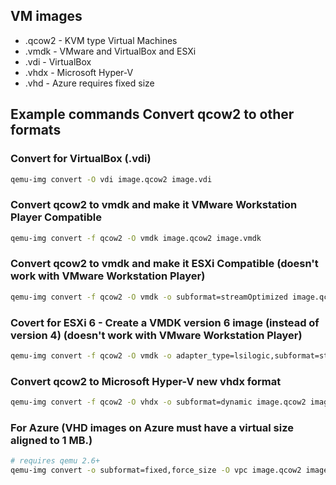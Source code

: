 ## VM images

* .qcow2 - KVM type Virtual Machines
* .vmdk - VMware and VirtualBox and ESXi
* .vdi - VirtualBox
* .vhdx - Microsoft Hyper-V
* .vhd  - Azure requires fixed size

## Example commands Convert qcow2 to other formats

### Convert for VirtualBox (.vdi)

```bash
qemu-img convert -O vdi image.qcow2 image.vdi
```

### Convert qcow2 to vmdk and make it VMware Workstation Player Compatible

```bash
qemu-img convert -f qcow2 -O vmdk image.qcow2 image.vmdk
```

### Convert qcow2 to vmdk and make it ESXi Compatible (doesn't work with VMware Workstation Player)

```bash
qemu-img convert -f qcow2 -O vmdk -o subformat=streamOptimized image.qcow2 image.vmdk
```

### Covert for ESXi 6 - Create a VMDK version 6 image (instead of version 4) (doesn't work with VMware Workstation Player)

```bash
qemu-img convert -f qcow2 -O vmdk -o adapter_type=lsilogic,subformat=streamOptimized,compat6 image.qcow2 image.vmdk
```

### Convert qcow2 to Microsoft Hyper-V new vhdx format

```bash
qemu-img convert -f qcow2 -O vhdx -o subformat=dynamic image.qcow2 image.vhdx
```

### For Azure (VHD images on Azure must have a virtual size aligned to 1 MB.)

```bash
# requires qemu 2.6+
qemu-img convert -o subformat=fixed,force_size -O vpc image.qcow2 image.vhd
```
